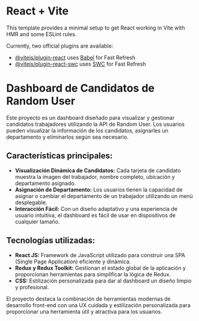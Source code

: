 # React + Vite

This template provides a minimal setup to get React working in Vite with HMR and some ESLint rules.

Currently, two official plugins are available:

- [@vitejs/plugin-react](https://github.com/vitejs/vite-plugin-react/blob/main/packages/plugin-react/README.md) uses [Babel](https://babeljs.io/) for Fast Refresh
- [@vitejs/plugin-react-swc](https://github.com/vitejs/vite-plugin-react-swc) uses [SWC](https://swc.rs/) for Fast Refresh

# Dashboard de Candidatos de Random User

Este proyecto es un dashboard diseñado para visualizar y gestionar candidatos trabajadores utilizando la API de Random User. Los usuarios pueden visualizar la información de los candidatos, asignarles un departamento y eliminarlos según sea necesario.

## Características principales:

- **Visualización Dinámica de Candidatos:** Cada tarjeta de candidato muestra la imagen del trabajador, nombre completo, ubicación y departamento asignado.
- **Asignación de Departamento:** Los usuarios tienen la capacidad de asignar o cambiar el departamento de un trabajador utilizando un menú desplegable.
- **Interacción Fácil:** Con un diseño adaptativo y una experiencia de usuario intuitiva, el dashboard es fácil de usar en dispositivos de cualquier tamaño.

## Tecnologías utilizadas:

- **React JS:** Framework de JavaScript utilizado para construir una SPA (Single Page Application) eficiente y dinámica.
- **Redux y Redux Toolkit:** Gestionan el estado global de la aplicación y proporcionan herramientas para simplificar la lógica de Redux.
- **CSS:** Estilización personalizada para dar al dashboard un diseño limpio y profesional.

El proyecto destaca la combinación de herramientas modernas de desarrollo front-end con una UX cuidada y estilización personalizada para proporcionar una herramienta útil y atractiva para los usuarios.
